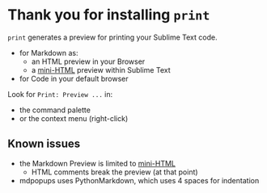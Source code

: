 # Thank you for installing `print`

`print` generates a preview for printing your Sublime Text code.

* for Markdown as:
    * an HTML preview in your Browser
    * a [mini-HTML](https://www.sublimetext.com/docs/minihtml.html)
      preview within Sublime Text
* for Code in your default browser

Look for `Print: Preview ...` in:

* the command palette
* or the context menu (right-click)

## Known issues

* the Markdown Preview is limited to
  [mini-HTML](https://www.sublimetext.com/docs/minihtml.html)
    * HTML comments break the preview (at that point)
* mdpopups uses PythonMarkdown, which uses 4 spaces for indentation
